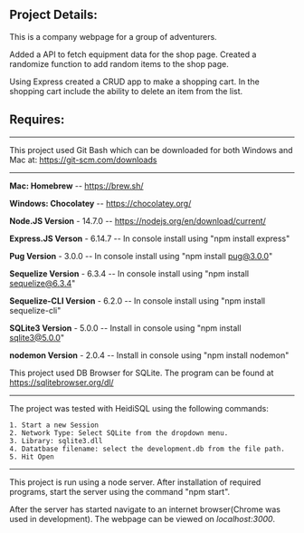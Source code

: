 ## Project Details:

This is a company webpage for a group of adventurers. 


Added a API to fetch equipment data for the shop page. 
Created a randomize function to add random items to the shop page.

Using Express created a CRUD app to make a shopping cart. In the shopping cart include the ability to delete an item from the list. 


## Requires: 

---
This project used Git Bash which can be downloaded for both Windows and Mac at: https://git-scm.com/downloads

---
**Mac: Homebrew** -- https://brew.sh/

**Windows: Chocolatey** -- https://chocolatey.org/

**Node.JS Version** - 14.7.0 -- https://nodejs.org/en/download/current/

**Express.JS Verson** - 6.14.7 -- In console install using "npm install express"

**Pug Version** - 3.0.0 -- In console install using "npm install pug@3.0.0"

**Sequelize Version** - 6.3.4 -- In console install using "npm install sequelize@6.3.4"

**Sequelize-CLI Version** - 6.2.0 -- In console install using "npm install sequelize-cli"

**SQLite3 Version** - 5.0.0 -- Install in console using "npm install sqlite3@5.0.0"

**nodemon Version** - 2.0.4 -- Install in console using "npm install nodemon"

This project used DB Browser for SQLite. The program can be found at https://sqlitebrowser.org/dl/

---
The project was tested with HeidiSQL using the following commands:

    1. Start a new Session
    2. Network Type: Select SQLite from the dropdown menu.
    3. Library: sqlite3.dll
    4. Datatbase filename: select the development.db from the file path.
    5. Hit Open
    
---
This project is run using a node server. After installation of required programs, start the server using the command "npm start". 

After the server has started navigate to an internet browser(Chrome was used in development). The webpage can be viewed on *localhost:3000*.